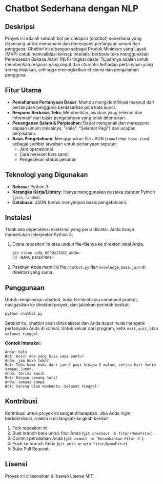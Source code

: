 # Chatbot Sederhana dengan NLP

## Deskripsi
Proyek ini adalah sebuah bot percakapan (chatbot) sederhana yang dirancang untuk memahami dan merespons pertanyaan umum dari pengguna. Chatbot ini dibangun sebagai Produk Minimum yang Layak (MVP) untuk memvalidasi konsep interaksi berbasis teks menggunakan Pemrosesan Bahasa Alami (NLP) tingkat dasar. Tujuannya adalah untuk memberikan respons yang cepat dan otomatis terhadap pertanyaan yang sering diajukan, sehingga meningkatkan efisiensi dan pengalaman pengguna.

## Fitur Utama
- **Pemahaman Pertanyaan Dasar**: Mampu mengidentifikasi maksud dari pertanyaan pengguna berdasarkan pola kata kunci.
- **Respons Berbasis Teks**: Memberikan jawaban yang relevan dan informatif dari basis pengetahuan yang telah ditentukan.
- **Penanganan Salam & Perpisahan**: Dapat mengenali dan merespons sapaan umum (misalnya, "Halo", "Selamat Pagi") dan ucapan perpisahan.
- **Basis Pengetahuan**: Menggunakan file JSON (`knowledge_base.json`) sebagai sumber jawaban untuk pertanyaan seputar:
    - Jam operasional
    - Cara mereset kata sandi
    - Pengecekan status pesanan

## Teknologi yang Digunakan
- **Bahasa:** Python 3
- **Kerangka Kerja/Library:** Hanya menggunakan pustaka standar Python (`json`, `random`).
- **Database:** JSON (untuk menyimpan basis pengetahuan).

## Instalasi
Tidak ada dependensi eksternal yang perlu diinstal. Anda hanya memerlukan interpreter Python 3.

1.  Clone repositori ini atau unduh file-filenya ke direktori lokal Anda.
    ```bash
    git clone <URL_REPOSITORI_ANDA>
    cd <NAMA_DIREKTORI>
    ```
2.  Pastikan Anda memiliki file `chatbot.py` dan `knowledge_base.json` di direktori yang sama.

## Penggunaan
Untuk menjalankan chatbot, buka terminal atau command prompt, navigasikan ke direktori proyek, dan jalankan perintah berikut:
```bash
python chatbot.py
```
Setelah itu, chatbot akan diinisialisasi dan Anda dapat mulai mengetik pertanyaan Anda di konsol. Untuk keluar dari program, ketik `exit`, `quit`, atau `selamat tinggal`.

**Contoh Interaksi:**
```
Anda: halo
Bot: Halo! Ada yang bisa saya bantu?
Anda: jam buka toko?
Bot: Toko kami buka dari jam 9 pagi hingga 9 malam, setiap hari Senin sampai Jumat.
Anda: terima kasih
Bot: Dengan senang hati!
Anda: sampai jumpa
Bot: Senang bisa membantu. Selamat tinggal!
```

## Kontribusi
Kontribusi untuk proyek ini sangat diharapkan. Jika Anda ingin berkontribusi, silakan ikuti langkah-langkah berikut:
1.  Fork repositori ini.
2.  Buat branch baru untuk fitur Anda (`git checkout -b fitur/NamaFitur`).
3.  Commit perubahan Anda (`git commit -m 'Menambahkan Fitur X'`).
4.  Push ke branch Anda (`git push origin fitur/NamaFitur`).
5.  Buka Pull Request.

## Lisensi
Proyek ini dilisensikan di bawah Lisensi MIT.
